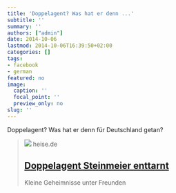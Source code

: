 ```yaml
---
title: 'Doppelagent? Was hat er denn ...'
subtitle: ''
summary: ''
authors: ["admin"]
date: 2014-10-06
lastmod: 2014-10-06T16:39:50+02:00
categories: []
tags:
- facebook
- german
featured: no
image:
  caption: ''
  focal_point: ''
  preview_only: no
slug: ''
---
```

Doppelagent? Was hat er denn für Deutschland getan?
> [![](https://heise.cloudimg.io/bound/1200x1200/q85.png-lossy-85.webp-lossy-85.foil1/_www-heise-de_/imgs/09/3/1/4/5/social_graph_tp-a23d55c33fd86f32.png)](http://www.heise.de/tp/news/Doppelagent-Steinmeier-enttarnt-2411623.html)
> heise.de
> ## [Doppelagent Steinmeier enttarnt ](http://www.heise.de/tp/news/Doppelagent-Steinmeier-enttarnt-2411623.html)
>
>Kleine Geheimnisse unter Freunden


